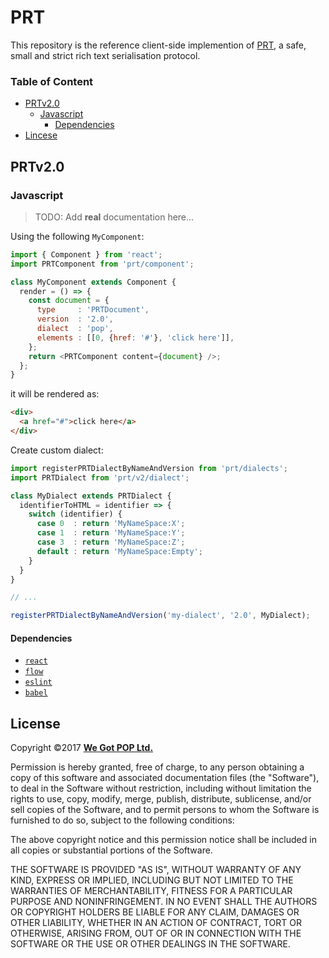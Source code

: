 # PRT

This repository is the reference client-side implemention of [PRT][1], a safe,
small and strict rich text serialisation protocol.

### Table of Content

- [PRTv2.0](#prtv20)
    - [Javascript](#javascript)
        - [Dependencies](#dependencies)
- [Lincese](#license)


## PRTv2.0

### Javascript

> TODO: Add **real** documentation here...

Using the following `MyComponent`:

```js
import { Component } from 'react';
import PRTComponent from 'prt/component';

class MyComponent extends Component {
  render = () => {
    const document = {
      type     : 'PRTDocument',
      version  : '2.0',
      dialect  : 'pop',
      elements : [[0, {href: '#'}, 'click here']],
    };
    return <PRTComponent content={document} />;
  };
}
```

it will be rendered as:

```html
<div>
  <a href="#">click here</a>
</div>
```

Create custom dialect:

```js
import registerPRTDialectByNameAndVersion from 'prt/dialects';
import PRTDialect from 'prt/v2/dialect';

class MyDialect extends PRTDialect {
  identifierToHTML = identifier => {
    switch (identifier) {
      case 0  : return 'MyNameSpace:X';
      case 1  : return 'MyNameSpace:Y';
      case 3  : return 'MyNameSpace:Z';
      default : return 'MyNameSpace:Empty';
    }
  }
}

// ...

registerPRTDialectByNameAndVersion('my-dialect', '2.0', MyDialect);
```

#### Dependencies

- [`react`][2]
- [`flow`][3]
- [`eslint`][4]
- [`babel`][5]


## License

Copyright &copy;2017 [**We Got POP Ltd.**][6]

Permission is hereby granted, free of charge, to any person obtaining a copy of
this software and associated documentation files (the "Software"), to deal in
the Software without restriction, including without limitation the rights to
use, copy, modify, merge, publish, distribute, sublicense, and/or sell copies of
the Software, and to permit persons to whom the Software is furnished to do so,
subject to the following conditions:

The above copyright notice and this permission notice shall be included in all
copies or substantial portions of the Software.

THE SOFTWARE IS PROVIDED "AS IS", WITHOUT WARRANTY OF ANY KIND, EXPRESS OR
IMPLIED, INCLUDING BUT NOT LIMITED TO THE WARRANTIES OF MERCHANTABILITY, FITNESS
FOR A PARTICULAR PURPOSE AND NONINFRINGEMENT. IN NO EVENT SHALL THE AUTHORS OR
COPYRIGHT HOLDERS BE LIABLE FOR ANY CLAIM, DAMAGES OR OTHER LIABILITY, WHETHER
IN AN ACTION OF CONTRACT, TORT OR OTHERWISE, ARISING FROM, OUT OF OR IN
CONNECTION WITH THE SOFTWARE OR THE USE OR OTHER DEALINGS IN THE SOFTWARE.

<!-- anchors -->
[1]: https://github.com/wegotpop/prt
[2]: https://facebook.github.io/react
[3]: https://flow.org
[4]: http://eslint.org
[5]: https://babeljs.io
[6]: https://www.wegotpop.com
